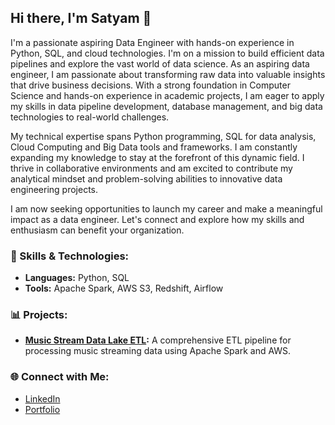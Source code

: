 ## Hi there, I'm Satyam 👋

I'm a passionate aspiring Data Engineer with hands-on experience in Python, SQL, and cloud technologies. I'm on a mission to build efficient data pipelines and explore the vast world of data science.
As an aspiring data engineer, I am passionate about transforming raw data into valuable insights that drive business decisions. With a strong foundation in Computer Science and hands-on experience in academic projects, I am eager to apply my skills in data pipeline development, database management, and big data technologies to real-world challenges.

My technical expertise spans Python programming, SQL for data analysis, Cloud Computing and Big Data tools and frameworks. I am constantly expanding my knowledge to stay at the forefront of this dynamic field. I thrive in collaborative environments and am excited to contribute my analytical mindset and problem-solving abilities to innovative data engineering projects.

I am now seeking opportunities to launch my career and make a meaningful impact as a data engineer. Let's connect and explore how my skills and enthusiasm can benefit your organization.

### 🚀 Skills & Technologies:
- **Languages:** Python, SQL
- **Tools:** Apache Spark, AWS S3, Redshift, Airflow

### 📊 Projects:
- **[Music Stream Data Lake ETL](https://github.com/satyam671/music-stream-data-lake-etl):** A comprehensive ETL pipeline for processing music streaming data using Apache Spark and AWS.

### 🌐 Connect with Me:
- [LinkedIn](https://linkedin.com/in/satyamsahu671)
- [Portfolio](https://satyamsahu671.wixsite.com/satyamsahu)


<!--
**satyam671/satyam671** is a ✨ _special_ ✨ repository because its `README.md` (this file) appears on your GitHub profile.

Here are some ideas to get you started:

- 🔭 I’m currently working on ...
- 🌱 I’m currently learning ...
- 👯 I’m looking to collaborate on ...
- 🤔 I’m looking for help with ...
- 💬 Ask me about ...
- 📫 How to reach me: ...
- 😄 Pronouns: ...
- ⚡ Fun fact: ...
-->
